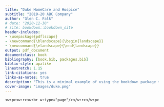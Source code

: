 ```yaml
---
title: "Duke HomeCare and Hospice"
subtitle: "2019-20 ABC Company"
author: "Glen C. Falk"
# date: "2020-12-30"
# site: bookdown::bookdown_site
header-includes:
- \usepackage{pdflscape}
- \newcommand{\blandscape}{\begin{landscape}}
- \newcommand{\elandscape}{\end{landscape}}
output: pdf_document
documentclass: book
bibliography: [book.bib, packages.bib]
biblio-style: apalike
linestretch: 1.15
link-citations: yes
links-as-notes: true
description: "This is a minimal example of using the bookdown package to write a book. The output format for this example is bookdown::gitbook."
cover-image: "images/duke.png"
---
```








<!-- Remember each Rmd file contains one and only one chapter, and a chapter is defined by the first-level heading `#`. -->

<!-- To compile this example to PDF, you need XeLaTeX. You are recommended to install TinyTeX (which includes XeLaTeX): <https://yihui.name/tinytex/>. -->

```{=openxml}
<w:p><w:r><w:br w:type="page"/></w:r></w:p>
```


